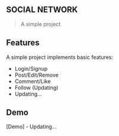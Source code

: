 ## SOCIAL NETWORK
> A simple project

## Features

A simple project implements basic features:
  * Login/Signup
  * Post/Edit/Remove
  * Comment/Like
  * Follow (Updating)
  * Updating...

## Demo
[Demo] - Updating...